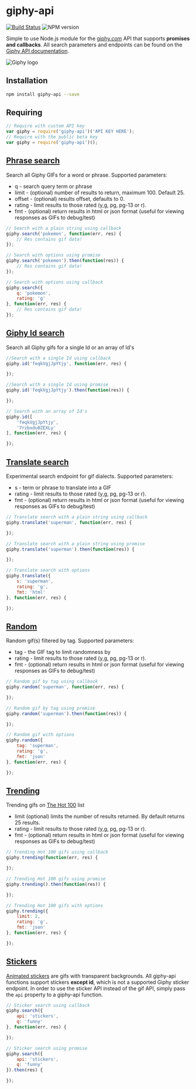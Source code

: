 giphy-api
===========
[![Build Status](https://travis-ci.org/austinkelleher/giphy-api.svg)](https://travis-ci.org/austinkelleher/giphy-api)
![NPM version](https://badge.fury.io/js/giphy-api.svg)

Simple to use Node.js module for the [giphy.com](http://giphy.com) API that
supports **promises and callbacks**. All search parameters and endpoints can be
found on the [Giphy API documentation](https://github.com/giphy/GiphyAPI).

![Giphy logo](http://giphy.com/static/img/giphy_logo_square_social.png)

## Installation
```bash
npm install giphy-api --save
```

## Requiring
```javascript
// Require with custom API key
var giphy = require('giphy-api')('API KEY HERE');
// Require with the public beta key
var giphy = require('giphy-api')();
```

## [Phrase search](https://github.com/giphy/GiphyAPI#search-endpoint)
Search all Giphy GIFs for a word or phrase. Supported parameters:
- q - search query term or phrase
- limit - (optional) number of results to return, maximum 100. Default 25.
- offset - (optional) results offset, defaults to 0.
- rating - limit results to those rated (y,g, pg, pg-13 or r).
- fmt - (optional) return results in html or json format (useful for viewing responses as GIFs to debug/test)

```javascript
// Search with a plain string using callback
giphy.search('pokemon', function(err, res) {
    // Res contains gif data!
});

// Search with options using promise
giphy.search('pokemon').then(function(res)) {
    // Res contains gif data!
});
```
```javascript
// Search with options using callback
giphy.search({
    q: 'pokemon',
    rating: 'g'
}, function(err, res) {
    // Res contains gif data!
});
```

## [Giphy Id search](https://github.com/giphy/GiphyAPI#get-gif-by-id-endpoint)
Search all Giphy gifs for a single Id or an array of Id's

```javascript
//Search with a single Id using callback
giphy.id('feqkVgjJpYtjy', function(err, res) {

});

//Search with a single Id using promise
giphy.id('feqkVgjJpYtjy').then(function(res)) {

});
```
```javascript
// Search with an array of Id's
giphy.id([
    'feqkVgjJpYtjy',
    '7rzbxdu0ZEXLy'
], function(err, res) {

});
```

## [Translate search](https://github.com/giphy/GiphyAPI#translate-endpoint)
Experimental search endpoint for gif dialects. Supported parameters:
- s - term or phrase to translate into a GIF
- rating - limit results to those rated (y,g, pg, pg-13 or r).
- fmt - (optional) return results in html or json format (useful for viewing responses as GIFs to debug/test)

```javascript
// Translate search with a plain string using callback
giphy.translate('superman', function(err, res) {

});

// Translate search with a plain string using promise
giphy.translate('superman').then(function(res)) {

});
```
```javascript
// Translate search with options
giphy.translate({
    s: 'superman',
    rating: 'g',
    fmt: 'html'
}, function(err, res) {

});
```

## [Random](https://github.com/giphy/GiphyAPI#random-endpoint)
Random gif(s) filtered by tag. Supported parameters:
- tag - the GIF tag to limit randomness by
- rating - limit results to those rated (y,g, pg, pg-13 or r).
- fmt - (optional) return results in html or json format (useful for viewing responses as GIFs to debug/test)

```javascript
// Random gif by tag using callback
giphy.random('superman', function(err, res) {

});

// Random gif by tag using promise
giphy.random('superman').then(function(res)) {

});
```
```javascript
// Random gif with options
giphy.random({
    tag: 'superman',
    rating: 'g',
    fmt: 'json'
}, function(err, res) {

});
```

## [Trending](https://github.com/giphy/GiphyAPI#trending-gifs-endpoint)
Trending gifs on [The Hot 100](http://giphy.com/hot100) list
- limit (optional) limits the number of results returned. By default returns 25 results.
- rating - limit results to those rated (y,g, pg, pg-13 or r).
- fmt - (optional) return results in html or json format (useful for viewing responses as GIFs to debug/test)

```javascript
// Trending Hot 100 gifs using callback
giphy.trending(function(err, res) {

});

// Trending Hot 100 gifs using promise
giphy.trending().then(function(res)) {

});
```
```javascript
// Trending Hot 100 gifs with options
giphy.trending({
    limit: 2,
    rating: 'g',
    fmt: 'json'
}, function(err, res) {

});
```

## [Stickers](https://github.com/giphy/GiphyAPI#giphy-sticker-api)
[Animated stickers](https://giphy.com/stickers) are gifs with transparent backgrounds. All giphy-api functions
support stickers **except id**, which is not a supported Giphy sticker endpoint.
In order to use the sticker API instead of the gif API, simply pass the ```api```
property to a giphy-api function.
```javascript
// Sticker search using callback
giphy.search({
    api: 'stickers',
    q: 'funny'
}, function(err, res) {

});

// Sticker search using promise
giphy.search({
    api: 'stickers',
    q: 'funny'
}).then(res) {

});
```
